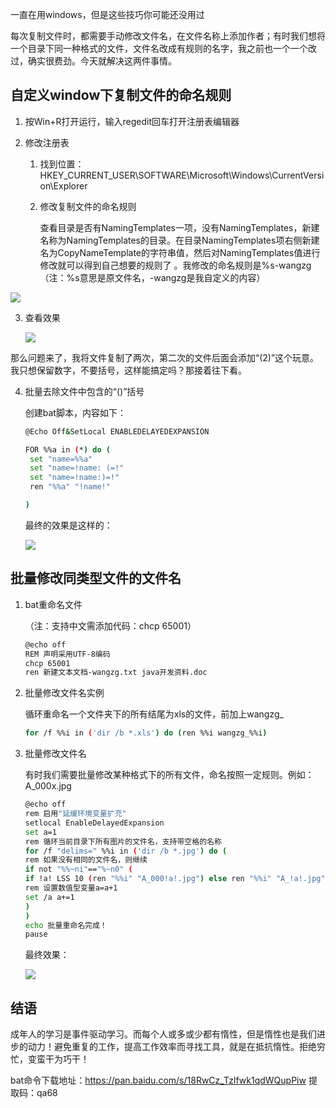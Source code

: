 一直在用windows，但是这些技巧你可能还没用过

每次复制文件时，都需要手动修改文件名，在文件名称上添加作者；有时我们想将一个目录下同一种格式的文件，文件名改成有规则的名字，我之前也一个一个改过，确实很费劲。今天就解决这两件事情。

## 自定义window下复制文件的命名规则

1. 按Win+R打开运行，输入regedit回车打开注册表编辑器

2. 修改注册表

   1. 找到位置：HKEY_CURRENT_USER\SOFTWARE\Microsoft\Windows\CurrentVersion\Explorer 

   2. 修改复制文件的命名规则

      查看目录是否有NamingTemplates一项，没有NamingTemplates，新建名称为NamingTemplates的目录。在目录NamingTemplates项右侧新建名为CopyNameTemplate的字符串值，然后对NamingTemplates值进行修改就可以得到自己想要的规则了 。我修改的命名规则是%s-wangzg（注：%s意思是原文件名，-wangzg是我自定义的内容）

![](https://img1.yantuz.cn/upload/2019/06/5d14eb64c804a.png)

3. 查看效果

   ![](https://img1.yantuz.cn/upload/2019/06/5d14eb64cf565.png)

​      那么问题来了，我将文件复制了两次，第二次的文件后面会添加“(2)”这个玩意。我只想保留数字，不要括号，这样能搞定吗？那接着往下看。

4. 批量去除文件中包含的“()”括号

   创建bat脚本，内容如下：

   ```bash
   @Echo Off&SetLocal ENABLEDELAYEDEXPANSION
   
   FOR %%a in (*) do (
   	set "name=%%a"
   	set "name=!name: (=!"
   	set "name=!name:)=!"
   	ren "%%a" "!name!"
   
   )
   ```

   最终的效果是这样的：

   ![](https://img1.yantuz.cn/upload/2019/06/5d14ece88fa83.png)

## 批量修改同类型文件的文件名

1. bat重命名文件

   （注：支持中文需添加代码：chcp 65001）

   ```bash
   @echo off
   REM 声明采用UTF-8编码
   chcp 65001
   ren 新建文本文档-wangzg.txt java开发资料.doc
   ```

2. 批量修改文件名实例

   循环重命名一个文件夹下的所有结尾为xls的文件，前加上wangzg_

   ```bash
   for /f %%i in ('dir /b *.xls') do (ren %%i wangzg_%%i)
   ```

3. 批量修改文件名

   有时我们需要批量修改某种格式下的所有文件，命名按照一定规则。例如：A_000x.jpg

   ```bash
   @echo off 
   rem 启用"延缓环境变量扩充" 
   setlocal EnableDelayedExpansion 
   set a=1 
   rem 循环当前目录下所有图片的文件名，支持带空格的名称 
   for /f "delims=" %%i in ('dir /b *.jpg') do ( 
   rem 如果没有相同的文件名，则继续 
   if not "%%~ni"=="%~n0" ( 
   if !a! LSS 10 (ren "%%i" "A_000!a!.jpg") else ren "%%i" "A_!a!.jpg" 
   rem 设置数值型变量a=a+1 
   set /a a+=1 
   ) 
   ) 
   echo 批量重命名完成！ 
   pause
   ```

   最终效果：

   ![](https://img1.yantuz.cn/upload/2019/06/5d14f26f55606.png)

## 结语

成年人的学习是事件驱动学习。而每个人或多或少都有惰性，但是惰性也是我们进步的动力！避免重复的工作，提高工作效率而寻找工具，就是在抵抗惰性。拒绝穷忙，变蛮干为巧干！

bat命令下载地址：https://pan.baidu.com/s/18RwCz_Tzlfwk1qdWQupPiw 
提取码：qa68 